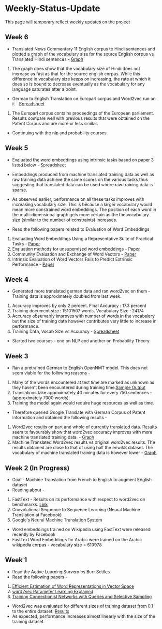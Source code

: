 # Weekly-Status-Update
This page will temporary reflect weekly updates on the project

## Week 6
* Translated News Commentary 11 English corpus to Hindi sentences and plotted a graph of the vocabulary size for the source English corpus vs Translated Hindi sentences - [Graph](https://github.com/cibi29/Weekly-Status-Update/commit/9be4ff9125e2286a7ffca7667ff79d7ff5b42ae9)
1. The graph does show that the vocabulary size of Hindi does not increase as fast as that for the source english corpus. While this difference in vocabulary size keeps on increasing, the rate at which it does so is bound to decrease eventually as the vocabulary for any language saturates after a point. 
* German to English Translation on Europarl corpus and Word2vec run on it - [Spreadsheet](https://docs.google.com/spreadsheets/d/1M5-BnB-KgTU_q1Ld6e8_NayMAwLYuaveREOSlJKF7g0/edit?usp=sharing) 
1. The Europarl corpus contains proceedings of the European parliament. Results compare well with previous results that were obtained on the Patent Corpus and are more or less similar.  
* Continuing with the nlp and probability courses.  

## Week 5
* Evaluated the word embeddings using intrinsic tasks based on paper 3 listed below - [Spreadsheet](https://docs.google.com/spreadsheets/d/1M5-BnB-KgTU_q1Ld6e8_NayMAwLYuaveREOSlJKF7g0/edit?usp=sharing)
* Embeddings produced from machine translated training data as well as raw training data achieve the same scores on the various tasks thus suggesting that translated data can be used where raw training data is sparse. 
* As observed earlier, performance on all these tasks improves with increasing vocabulary size. This is because a larger vocabulary would mean more constrained word embeddings. The position of each word in the multi-dimensional graph gets more certain as the the vocabulary size (similar to the number of constraints) increases.

* Read the following papers related to Evaluation of Word Embeddings
1. Evaluating Word Embeddings Using a Representative Suite of Practical Tasks - [Paper](https://cs.stanford.edu/~angeli/papers/2016-acl-veceval.pdf)
2. Evaluation methods for unsupervised word embeddings - [Paper](http://www.aclweb.org/anthology/D15-1036)
3. Community Evaluation and Exchange of Word Vectors - [Paper](http://www.manaalfaruqui.com/papers/acl14-vecdemo.pdf)
4. Intrinsic Evaluation of Word Vectors Fails to Predict Extrinsic Performance - [Paper](https://www.aclweb.org/anthology/W/W16/W16-2501.pdf)

## Week 4
* Generated more translated german data and ran word2vec on them - Training data is approximately doubled from last week. 
1. Accuracy improves by only 2 percent. Final Accuracy : 17.3 percent
2. Training document size : 15101507 words.  Vocabulary Size : 24174
3. Accuracy observably improves with number of words in the vocabulary but the size of training data however contributes very little to increase in performance. 
4. Training Data, Vocab Size vs Accuracy - [Spreadsheet](https://docs.google.com/spreadsheets/d/1M5-BnB-KgTU_q1Ld6e8_NayMAwLYuaveREOSlJKF7g0/edit?usp=sharing) 
* Started two courses - one on NLP and another on Probability Theory  

## Week 3
* Ran a pretrained German to English OpenNMT model. This does not seem viable for the following reasons - 
1. Many of the words encountered at test time are marked as unknown as they haven't been encountered during training time.[Sample Output](https://github.com/cibi29/Weekly-Status-Update/blob/master/results.txt)
2. Translations take approximately 40 minutes for every 750 sentences - (approximately 7000 words). 
3. Training the model again would require huge resources as well as time. 
* Therefore queried Google Translate with German Corpus of Patent Information and obtained the following results - 
1. Word2vec results on part and whole of currently translated data. Results seem to favourably show that word2vec accuracy improves with more machine translated training data. - [Graph](https://github.com/cibi29/Weekly-Status-Update/blob/master/g_translate_results.png)
2. Machine Translated Word2vec results vs original word2vec results. The results obtained are close to that of using half the enwik8 dataset. The vocabulary of machine translated training data is however lower - [Graph](https://github.com/cibi29/Weekly-Status-Update/blob/master/figure_1.png)

## Week 2 (In Progress)
* Goal - Machine Translation from French to English to augment English dataset
* Reading about - 
1. FastText - Results on its performance with respect to word2vec on benchmarks. [Link](https://rare-technologies.com/fasttext-and-gensim-word-embeddings/)
2. Convolutional Sequence to Sequence Learning (Neural Machine Translation at Facebook)
3. Google's Neural Machine Translation System
* Word embeddings trained on Wikipedia using FastText were released recently by Facebook
* FastText Word Embeddings for Arabic were trained on the Arabic wikipedia corpus - vocabulary size = 610978

## Week 1
* Read the Active Learning Survery by Burr Settles
* Read the following papers - 
1. [Efficient Estimation of Word Representations in Vector Space](https://arxiv.org/pdf/1301.3781.pdf)
2. [word2vec Parameter Learning Explained](https://arxiv.org/pdf/1411.2738v3.pdf)
3. [Training Connectionist Networks with Queries and Selective Sampling](https://papers.nips.cc/paper/261-training-connectionist-networks-with-queries-and-selective-sampling.pdf)
* Word2vec was evaluated for different sizes of training dataset from 0.1 to the entire dataset. [Results](https://user-images.githubusercontent.com/27007966/28961123-d26b81c4-791e-11e7-8313-b3e05f6be733.png)
* As expected, performance increases almost linearly with the size of the training dataset. 




